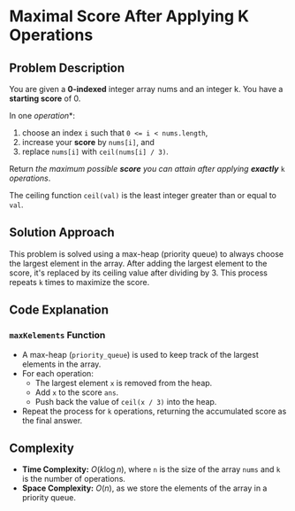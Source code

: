 # Maximal Score After Applying K Operations

## Problem Description

You are given a **0-indexed** integer array nums and an integer k. You have a **starting score** of 0.

In one *operation**:

1. choose an index `i` such that `0 <= i < nums.length`,
2. increase your **score** by `nums[i]`, and
3. replace `nums[i]` with `ceil(nums[i] / 3)`.

Return *the maximum possible **score** you can attain after applying **exactly*** `k` *operations*.

The ceiling function `ceil(val)` is the least integer greater than or equal to `val`.

## Solution Approach

This problem is solved using a max-heap (priority queue) to always choose the largest element in the array. After adding the largest element to the score, it's replaced by its ceiling value after dividing by 3. This process repeats `k` times to maximize the score.

## Code Explanation

### `maxKelements` Function

- A max-heap (`priority_queue`) is used to keep track of the largest elements in the array.
- For each operation:
  - The largest element `x` is removed from the heap.
  - Add `x` to the score `ans`.
  - Push back the value of `ceil(x / 3)` into the heap.
- Repeat the process for `k` operations, returning the accumulated score as the final answer.

## Complexity

- **Time Complexity:** $O(k \log n)$, where `n` is the size of the array `nums` and `k` is the number of operations.
- **Space Complexity:** $O(n)$, as we store the elements of the array in a priority queue.
